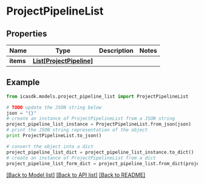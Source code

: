 # ProjectPipelineList


## Properties
Name | Type | Description | Notes
------------ | ------------- | ------------- | -------------
**items** | [**List[ProjectPipeline]**](ProjectPipeline.md) |  | 

## Example

```python
from icasdk.models.project_pipeline_list import ProjectPipelineList

# TODO update the JSON string below
json = "{}"
# create an instance of ProjectPipelineList from a JSON string
project_pipeline_list_instance = ProjectPipelineList.from_json(json)
# print the JSON string representation of the object
print ProjectPipelineList.to_json()

# convert the object into a dict
project_pipeline_list_dict = project_pipeline_list_instance.to_dict()
# create an instance of ProjectPipelineList from a dict
project_pipeline_list_form_dict = project_pipeline_list.from_dict(project_pipeline_list_dict)
```
[[Back to Model list]](../README.md#documentation-for-models) [[Back to API list]](../README.md#documentation-for-api-endpoints) [[Back to README]](../README.md)


